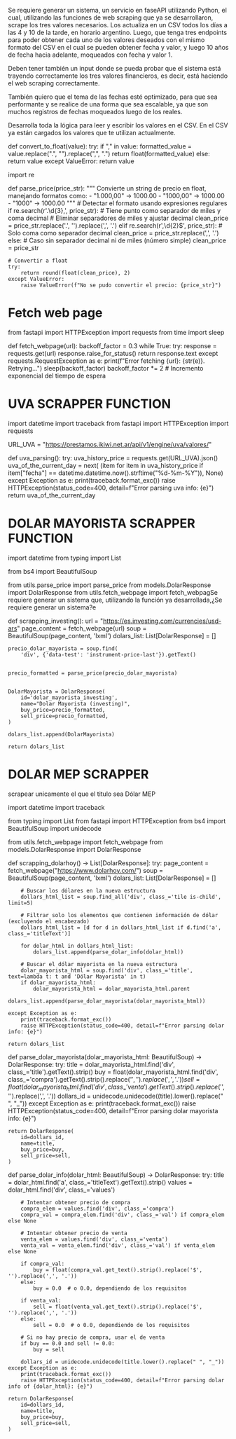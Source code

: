 
Se requiere generar un sistema, un servicio en faseAPI utilizando Python, el cual, utilizando las funciones de web scraping que ya se desarrollaron, scrape los tres valores necesarios. Los actualiza en un CSV todos los días a las 4 y 10 de la tarde, en horario argentino. Luego, que tenga tres endpoints para poder obtener cada uno de los valores deseados con el mismo formato del CSV en el cual se pueden obtener fecha y valor, y luego 10 años de fecha hacia adelante, moqueados con fecha y valor 1.

Deben tener también un input donde se pueda probar que el sistema está trayendo correctamente los tres valores financieros, es decir, está haciendo el web scraping correctamente.

También quiero que el tema de las fechas esté optimizado, para que sea performante y se realice de una forma que sea escalable, ya que son muchos registros de fechas moqueados luego de los reales.

Desarrolla toda la lógica para leer y escribir los valores en el CSV. En el CSV ya están cargados los valores que te utilizan actualmente.


def convert_to_float(value):
    try:
        if "," in value:
            formatted_value = value.replace(".", "").replace(",", ".")
            return float(formatted_value)
        else:
            return value
    except ValueError:
        return value

import re

def parse_price(price_str):
    """
    Convierte un string de precio en float, manejando formatos como:
    - "1.000,00" -> 1000.00
    - "1000,00" -> 1000.00
    - "1000" -> 1000.00
    """
    # Detectar el formato usando expresiones regulares
    if re.search(r'\.\d{3},', price_str):  # Tiene punto como separador de miles y coma decimal
        # Eliminar separadores de miles y ajustar decimal
        clean_price = price_str.replace('.', '').replace(',', '.')
    elif re.search(r',\d{2}$', price_str):  # Solo coma como separador decimal
        clean_price = price_str.replace(',', '.')
    else:
        # Caso sin separador decimal ni de miles (número simple)
        clean_price = price_str

    # Convertir a float
    try:
        return round(float(clean_price), 2)
    except ValueError:
        raise ValueError(f"No se pudo convertir el precio: {price_str}")

# Fetch web page
from fastapi import HTTPException
import requests
from time import sleep

def fetch_webpage(url):
    backoff_factor = 0.3
    while True:
        try:
            response = requests.get(url)
            response.raise_for_status()
            return response.text
        except requests.RequestException as e:
            print(f"Error fetching {url}: {str(e)}. Retrying...")
            sleep(backoff_factor)
            backoff_factor *= 2  # Incremento exponencial del tiempo de espera




# UVA SCRAPPER FUNCTION

import datetime
import traceback
from fastapi import HTTPException
import requests

URL_UVA = "https://prestamos.ikiwi.net.ar/api/v1/engine/uva/valores/"

def uva_parsing():
    try:
        uva_history_price = requests.get(URL_UVA).json()
        uva_of_the_current_day = next(
            (item for item in uva_history_price if item["fecha"] == datetime.datetime.now().strftime("%d-%m-%Y")), None)
    except Exception as e:
        print(traceback.format_exc())
        raise HTTPException(status_code=400, detail=f"Error parsing uva info: {e}")
    return uva_of_the_current_day


# DOLAR MAYORISTA SCRAPPER FUNCTION

import datetime
from typing import List

from bs4 import BeautifulSoup

from utils.parse_price import parse_price
from models.DolarResponse import DolarResponse
from utils.fetch_webpage import fetch_webpagSe requiere generar un sistema que, utilizando la función ya desarrollada,¿Se requiere generar un sistema?e


def scrapping_investing():
    url = "https://es.investing.com/currencies/usd-ars"
    page_content = fetch_webpage(url)
    soup = BeautifulSoup(page_content, 'lxml')
    dolars_list: List[DolarResponse] = []

    precio_dolar_mayorista = soup.find(
        'div', {'data-test': 'instrument-price-last'}).getText()


    precio_formatted = parse_price(precio_dolar_mayorista)


    DolarMayorista = DolarResponse(
        id='dolar_mayorista_investing',
        name="Dolar Mayorista (investing)",
        buy_price=precio_formatted,
        sell_price=precio_formatted,
    )

    dolars_list.append(DolarMayorista)

    return dolars_list


# DOLAR MEP SCRAPPER
scrapear unicamente el que el titulo sea Dólar MEP

import datetime
import traceback

from typing import List
from fastapi import HTTPException
from bs4 import BeautifulSoup
import unidecode

from utils.fetch_webpage import fetch_webpage
from models.DolarResponse import DolarResponse

def scrapping_dolarhoy() -> List[DolarResponse]:
    try:
        page_content = fetch_webpage("https://www.dolarhoy.com/")
        soup = BeautifulSoup(page_content, 'lxml')
        dolars_list: List[DolarResponse] = []

        # Buscar los dólares en la nueva estructura
        dollars_html_list = soup.find_all('div', class_='tile is-child', limit=5)
        
        # Filtrar solo los elementos que contienen información de dólar (excluyendo el encabezado)
        dollars_html_list = [d for d in dollars_html_list if d.find('a', class_='titleText')]

        for dolar_html in dollars_html_list:
            dolars_list.append(parse_dolar_info(dolar_html)) 
            
        # Buscar el dólar mayorista en la nueva estructura
        dolar_mayorista_html = soup.find('div', class_='title', text=lambda t: t and 'Dólar Mayorista' in t)
        if dolar_mayorista_html:
            dolar_mayorista_html = dolar_mayorista_html.parent
            dolars_list.append(parse_dolar_mayorista(dolar_mayorista_html))

    except Exception as e:
        print(traceback.format_exc())
        raise HTTPException(status_code=400, detail=f"Error parsing dolar info: {e}")
    
    return dolars_list


def parse_dolar_mayorista(dolar_mayorista_html: BeautifulSoup) -> DolarResponse:
    try:
        title = dolar_mayorista_html.find('div', class_='title').getText().strip()
        buy = float(dolar_mayorista_html.find('div', class_='compra').getText().strip().replace('$', '').replace(',', '.'))
        sell = float(dolar_mayorista_html.find('div', class_='venta').getText().strip().replace('$', '').replace(',', '.'))
        dollars_id = unidecode.unidecode((title).lower().replace(" ", "_"))
    except Exception as e:
        print(traceback.format_exc())
        raise HTTPException(status_code=400, detail=f"Error parsing dolar mayorista info: {e}")

    return DolarResponse(
        id=dollars_id,
        name=title,
        buy_price=buy,
        sell_price=sell,
    )


def parse_dolar_info(dolar_html: BeautifulSoup) -> DolarResponse:
    try:
        title = dolar_html.find('a', class_='titleText').getText().strip()
        values = dolar_html.find('div', class_='values')
        
        # Intentar obtener precio de compra
        compra_elem = values.find('div', class_='compra')
        compra_val = compra_elem.find('div', class_='val') if compra_elem else None
        
        # Intentar obtener precio de venta
        venta_elem = values.find('div', class_='venta')
        venta_val = venta_elem.find('div', class_='val') if venta_elem else None
        
        if compra_val:
            buy = float(compra_val.get_text().strip().replace('$', '').replace(',', '.'))
        else:
            buy = 0.0  # o 0.0, dependiendo de los requisitos
        
        if venta_val:
            sell = float(venta_val.get_text().strip().replace('$', '').replace(',', '.'))
        else:
            sell = 0.0  # o 0.0, dependiendo de los requisitos
        
        # Si no hay precio de compra, usar el de venta
        if buy == 0.0 and sell != 0.0:
            buy = sell
            
        dollars_id = unidecode.unidecode(title.lower().replace(" ", "_"))
    except Exception as e:
        print(traceback.format_exc())
        raise HTTPException(status_code=400, detail=f"Error parsing dolar info of {dolar_html}: {e}")

    return DolarResponse(
        id=dollars_id,
        name=title,
        buy_price=buy,
        sell_price=sell,
    )


